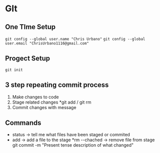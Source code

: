 # GIt

## One TIme Setup
`git config --global user.name "Chris Urbano"`
`git config --global user.email "ChrisUrbano1116@gmail.com"`

## Progect Setup
`git init`

## 3 step repeating commit process
1. Make changes to code
2. Stage related changes
    *git add / git rm
3. Commit changes with message

## Commands

* status -> tell me what files have been staged or commited
* add -> add a file to the stage 
*rm --chached -> remove file from stage
git commit -m "Present tense description of what changed"